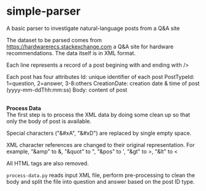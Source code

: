 # simple-parser
A basic parser to investigate natural-language posts from a Q&amp;A site


The dataset to be parsed comes from https://hardwarerecs.stackexchange.com a Q&A site for hardware recommendations. The data itself is in XML format.

Each line represents a record of a post begining with <row> and ending with />

Each post has four attributes
  Id: unique identifier of each post
  PostTypeId: 1=question, 2=answer, 3-8:others
  CreationDate: creation date & time of post (yyyy-mm-ddThh:mm:ss)
  Body: content of post

<br>
<b>Process Data</b><br>
The first step is to process the XML data by doing some clean up so that only the body of post is available.

Special characters ("&#xA", "&#xD") are replaced by single empty space.

XML character references are changed to their original representation. For example, "&amp" to &, "&quot" to ", "&pos" to ', "&gt" to >, "&lt" to <

All HTML tags are also removed.

```process-data.py``` reads input XML file, perform pre-processing to clean the body and split the file into question
and answer based on the post ID type.
